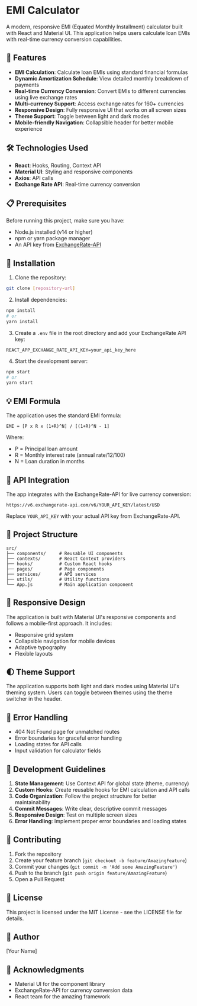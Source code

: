 # EMI Calculator

A modern, responsive EMI (Equated Monthly Installment) calculator built with React and Material UI. This application helps users calculate loan EMIs with real-time currency conversion capabilities.

## 🚀 Features

- **EMI Calculation**: Calculate loan EMIs using standard financial formulas
- **Dynamic Amortization Schedule**: View detailed monthly breakdown of payments
- **Real-time Currency Conversion**: Convert EMIs to different currencies using live exchange rates
- **Multi-currency Support**: Access exchange rates for 160+ currencies
- **Responsive Design**: Fully responsive UI that works on all screen sizes
- **Theme Support**: Toggle between light and dark modes
- **Mobile-friendly Navigation**: Collapsible header for better mobile experience

## 🛠️ Technologies Used

- **React**: Hooks, Routing, Context API
- **Material UI**: Styling and responsive components
- **Axios**: API calls
- **Exchange Rate API**: Real-time currency conversion

## 📋 Prerequisites

Before running this project, make sure you have:

- Node.js installed (v14 or higher)
- npm or yarn package manager
- An API key from [ExchangeRate-API](https://www.exchangerate-api.com/)

## 🔧 Installation

1. Clone the repository:
```bash
git clone [repository-url]
```

2. Install dependencies:
```bash
npm install
# or
yarn install
```

3. Create a `.env` file in the root directory and add your ExchangeRate API key:
```
REACT_APP_EXCHANGE_RATE_API_KEY=your_api_key_here
```

4. Start the development server:
```bash
npm start
# or
yarn start
```

## 💡 EMI Formula

The application uses the standard EMI formula:

```
EMI = [P x R x (1+R)^N] / [(1+R)^N - 1]
```

Where:
- P = Principal loan amount
- R = Monthly interest rate (annual rate/12/100)
- N = Loan duration in months

## 🔄 API Integration

The app integrates with the ExchangeRate-API for live currency conversion:

```
https://v6.exchangerate-api.com/v6/YOUR_API_KEY/latest/USD
```

Replace `YOUR_API_KEY` with your actual API key from ExchangeRate-API.

## 🎨 Project Structure

```
src/
├── components/     # Reusable UI components
├── contexts/       # React Context providers
├── hooks/          # Custom React hooks
├── pages/          # Page components
├── services/       # API services
├── utils/          # Utility functions
└── App.js          # Main application component
```

## 📱 Responsive Design

The application is built with Material UI's responsive components and follows a mobile-first approach. It includes:

- Responsive grid system
- Collapsible navigation for mobile devices
- Adaptive typography
- Flexible layouts

## 🌓 Theme Support

The application supports both light and dark modes using Material UI's theming system. Users can toggle between themes using the theme switcher in the header.

## 🐛 Error Handling

- 404 Not Found page for unmatched routes
- Error boundaries for graceful error handling
- Loading states for API calls
- Input validation for calculator fields

## 📝 Development Guidelines

1. **State Management**: Use Context API for global state (theme, currency)
2. **Custom Hooks**: Create reusable hooks for EMI calculation and API calls
3. **Code Organization**: Follow the project structure for better maintainability
4. **Commit Messages**: Write clear, descriptive commit messages
5. **Responsive Design**: Test on multiple screen sizes
6. **Error Handling**: Implement proper error boundaries and loading states

## 🤝 Contributing

1. Fork the repository
2. Create your feature branch (`git checkout -b feature/AmazingFeature`)
3. Commit your changes (`git commit -m 'Add some AmazingFeature'`)
4. Push to the branch (`git push origin feature/AmazingFeature`)
5. Open a Pull Request

## 📄 License

This project is licensed under the MIT License - see the LICENSE file for details.

## 👥 Author

[Your Name]

## 🙏 Acknowledgments

- Material UI for the component library
- ExchangeRate-API for currency conversion data
- React team for the amazing framework